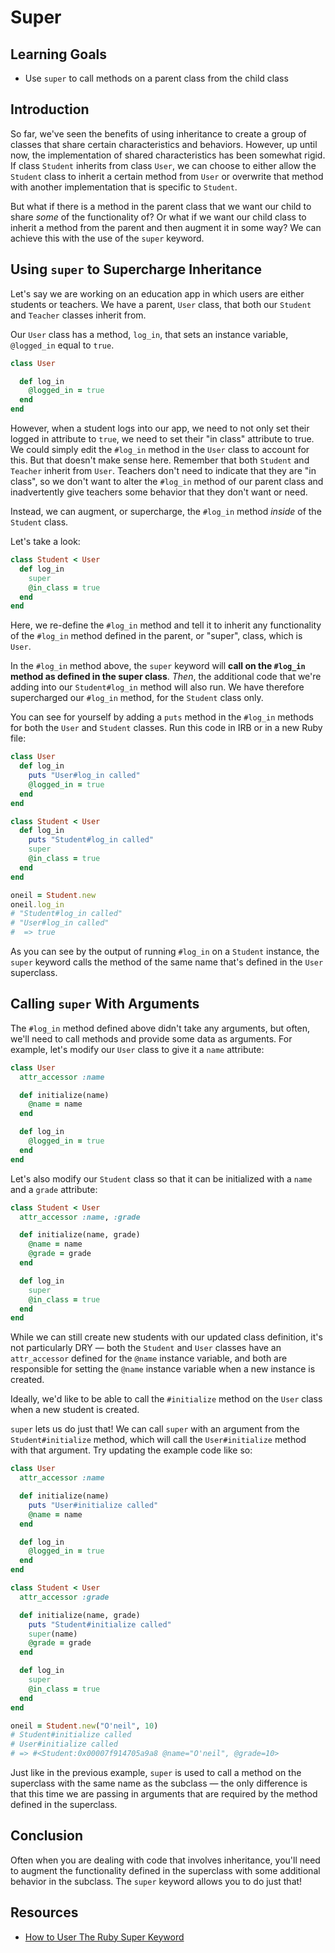 # Super

## Learning Goals

- Use `super` to call methods on a parent class from the child class

## Introduction

So far, we've seen the benefits of using inheritance to create a group of
classes that share certain characteristics and behaviors. However, up until now,
the implementation of shared characteristics has been somewhat rigid. If class
`Student` inherits from class `User`, we can choose to either allow the
`Student` class to inherit a certain method from `User` or overwrite that method
with another implementation that is specific to `Student`.

But what if there is a method in the parent class that we want our child to
share _some_ of the functionality of? Or what if we want our child class to
inherit a method from the parent and then augment it in some way? We can achieve
this with the use of the `super` keyword.

## Using `super` to Supercharge Inheritance

Let's say we are working on an education app in which users are either students
or teachers. We have a parent, `User` class, that both our `Student` and
`Teacher` classes inherit from.

Our `User` class has a method, `log_in`, that sets an instance variable,
`@logged_in` equal to `true`.

```ruby
class User

  def log_in
    @logged_in = true
  end
end
```

However, when a student logs into our app, we need to not only set their logged
in attribute to `true`, we need to set their "in class" attribute to true. We
could simply edit the `#log_in` method in the `User` class to account for this.
But that doesn't make sense here. Remember that both `Student` and `Teacher`
inherit from `User`. Teachers don't need to indicate that they are "in class",
so we don't want to alter the `#log_in` method of our parent class and
inadvertently give teachers some behavior that they don't want or need.

Instead, we can augment, or supercharge, the `#log_in` method _inside_ of the
`Student` class.

Let's take a look:

```ruby
class Student < User
  def log_in
    super
    @in_class = true
  end
end
```

Here, we re-define the `#log_in` method and tell it to inherit any functionality
of the `#log_in` method defined in the parent, or "super", class, which is
`User`.

In the `#log_in` method above, the `super` keyword will **call on the `#log_in`
method as defined in the super class**. _Then_, the additional code that we're
adding into our `Student#log_in` method will also run. We have therefore
supercharged our `#log_in` method, for the `Student` class only.

You can see for yourself by adding a `puts` method in the `#log_in` methods for
both the `User` and `Student` classes. Run this code in IRB or in a new Ruby
file:

```rb
class User
  def log_in
    puts "User#log_in called"
    @logged_in = true
  end
end

class Student < User
  def log_in
    puts "Student#log_in called"
    super
    @in_class = true
  end
end

oneil = Student.new
oneil.log_in
# "Student#log_in called"
# "User#log_in called"
#  => true
```

As you can see by the output of running `#log_in` on a `Student` instance, the
`super` keyword calls the method of the same name that's defined in the `User`
superclass.

## Calling `super` With Arguments

The `#log_in` method defined above didn't take any arguments, but often, we'll
need to call methods and provide some data as arguments. For example, let's
modify our `User` class to give it a `name` attribute:

```rb
class User
  attr_accessor :name

  def initialize(name)
    @name = name
  end

  def log_in
    @logged_in = true
  end
end
```

Let's also modify our `Student` class so that it can be initialized with a
`name` and a `grade` attribute:

```rb
class Student < User
  attr_accessor :name, :grade

  def initialize(name, grade)
    @name = name
    @grade = grade
  end

  def log_in
    super
    @in_class = true
  end
end
```

While we can still create new students with our updated class definition, it's
not particularly DRY &mdash; both the `Student` and `User` classes have an
`attr_accessor` defined for the `@name` instance variable, and both are
responsible for setting the `@name` instance variable when a new instance is
created.

Ideally, we'd like to be able to call the `#initialize` method on the `User`
class when a new student is created.

`super` lets us do just that! We can call `super` with an argument from the
`Student#initialize` method, which will call the `User#initialize` method with
that argument. Try updating the example code like so:

```rb
class User
  attr_accessor :name

  def initialize(name)
    puts "User#initialize called"
    @name = name
  end

  def log_in
    @logged_in = true
  end
end

class Student < User
  attr_accessor :grade

  def initialize(name, grade)
    puts "Student#initialize called"
    super(name)
    @grade = grade
  end

  def log_in
    super
    @in_class = true
  end
end

oneil = Student.new("O'neil", 10)
# Student#initialize called
# User#initialize called
# => #<Student:0x00007f914705a9a8 @name="O'neil", @grade=10>
```

Just like in the previous example, `super` is used to call a method on the
superclass with the same name as the subclass &mdash; the only difference is
that this time we are passing in arguments that are required by the method
defined in the superclass.

## Conclusion

Often when you are dealing with code that involves inheritance, you'll need
to augment the functionality defined in the superclass with some additional
behavior in the subclass. The `super` keyword allows you to do just that!

## Resources

- [How to User The Ruby Super Keyword](https://www.rubyguides.com/2018/09/ruby-super-keyword/)
